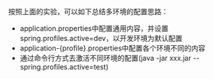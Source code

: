 按照上面的实验，可以如下总结多环境的配置思路：

- application.properties中配置通用内容，并设置spring.profiles.active=dev，以开发环境为默认配置
- application-{profile}.properties中配置各个环境不同的内容
- 通过命令行方式去激活不同环境的配置(java -jar xxx.jar --spring.profiles.active=test)